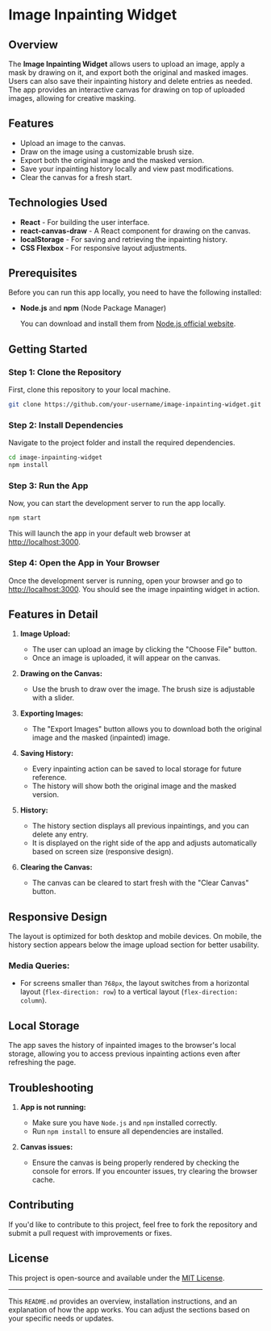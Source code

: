 # Image Inpainting Widget

## Overview

The **Image Inpainting Widget** allows users to upload an image, apply a mask by drawing on it, and export both the original and masked images. Users can also save their inpainting history and delete entries as needed. The app provides an interactive canvas for drawing on top of uploaded images, allowing for creative masking.

## Features

- Upload an image to the canvas.
- Draw on the image using a customizable brush size.
- Export both the original image and the masked version.
- Save your inpainting history locally and view past modifications.
- Clear the canvas for a fresh start.

## Technologies Used

- **React** - For building the user interface.
- **react-canvas-draw** - A React component for drawing on the canvas.
- **localStorage** - For saving and retrieving the inpainting history.
- **CSS Flexbox** - For responsive layout adjustments.

## Prerequisites

Before you can run this app locally, you need to have the following installed:

- **Node.js** and **npm** (Node Package Manager)

  You can download and install them from [Node.js official website](https://nodejs.org/).

## Getting Started

### Step 1: Clone the Repository

First, clone this repository to your local machine.

```bash
git clone https://github.com/your-username/image-inpainting-widget.git
```

### Step 2: Install Dependencies

Navigate to the project folder and install the required dependencies.

```bash
cd image-inpainting-widget
npm install
```

### Step 3: Run the App

Now, you can start the development server to run the app locally.

```bash
npm start
```

This will launch the app in your default web browser at [http://localhost:3000](http://localhost:3000).

### Step 4: Open the App in Your Browser

Once the development server is running, open your browser and go to [http://localhost:3000](http://localhost:3000). You should see the image inpainting widget in action.

## Features in Detail

1. **Image Upload:**

   - The user can upload an image by clicking the "Choose File" button.
   - Once an image is uploaded, it will appear on the canvas.

2. **Drawing on the Canvas:**

   - Use the brush to draw over the image. The brush size is adjustable with a slider.

3. **Exporting Images:**

   - The "Export Images" button allows you to download both the original image and the masked (inpainted) image.

4. **Saving History:**

   - Every inpainting action can be saved to local storage for future reference.
   - The history will show both the original image and the masked version.

5. **History:**

   - The history section displays all previous inpaintings, and you can delete any entry.
   - It is displayed on the right side of the app and adjusts automatically based on screen size (responsive design).

6. **Clearing the Canvas:**
   - The canvas can be cleared to start fresh with the "Clear Canvas" button.

## Responsive Design

The layout is optimized for both desktop and mobile devices. On mobile, the history section appears below the image upload section for better usability.

### Media Queries:

- For screens smaller than `768px`, the layout switches from a horizontal layout (`flex-direction: row`) to a vertical layout (`flex-direction: column`).

## Local Storage

The app saves the history of inpainted images to the browser's local storage, allowing you to access previous inpainting actions even after refreshing the page.

## Troubleshooting

1. **App is not running:**

   - Make sure you have `Node.js` and `npm` installed correctly.
   - Run `npm install` to ensure all dependencies are installed.

2. **Canvas issues:**
   - Ensure the canvas is being properly rendered by checking the console for errors. If you encounter issues, try clearing the browser cache.

## Contributing

If you'd like to contribute to this project, feel free to fork the repository and submit a pull request with improvements or fixes.

## License

This project is open-source and available under the [MIT License](LICENSE).

---

This `README.md` provides an overview, installation instructions, and an explanation of how the app works. You can adjust the sections based on your specific needs or updates.
